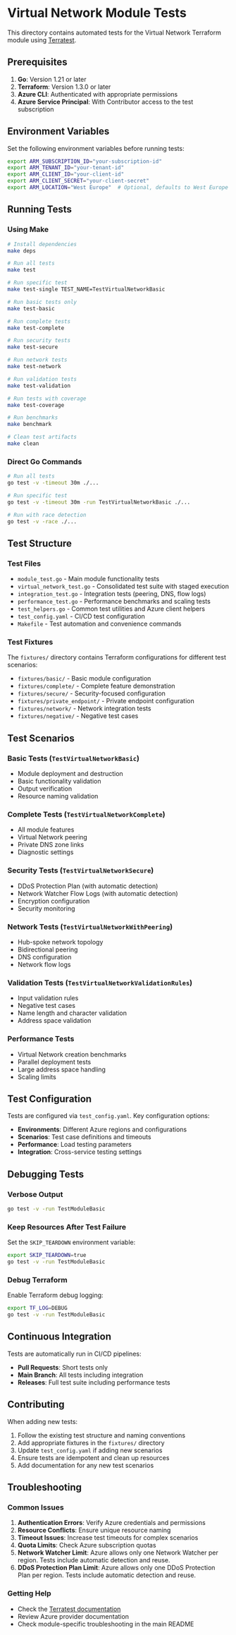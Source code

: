 # Virtual Network Module Tests

This directory contains automated tests for the Virtual Network Terraform module using [Terratest](https://terratest.gruntwork.io/).

## Prerequisites

1. **Go**: Version 1.21 or later
2. **Terraform**: Version 1.3.0 or later
3. **Azure CLI**: Authenticated with appropriate permissions
4. **Azure Service Principal**: With Contributor access to the test subscription

## Environment Variables

Set the following environment variables before running tests:

```bash
export ARM_SUBSCRIPTION_ID="your-subscription-id"
export ARM_TENANT_ID="your-tenant-id"
export ARM_CLIENT_ID="your-client-id"
export ARM_CLIENT_SECRET="your-client-secret"
export ARM_LOCATION="West Europe"  # Optional, defaults to West Europe
```

## Running Tests

### Using Make

```bash
# Install dependencies
make deps

# Run all tests
make test

# Run specific test
make test-single TEST_NAME=TestVirtualNetworkBasic

# Run basic tests only
make test-basic

# Run complete tests
make test-complete

# Run security tests
make test-secure

# Run network tests
make test-network

# Run validation tests
make test-validation

# Run tests with coverage
make test-coverage

# Run benchmarks
make benchmark

# Clean test artifacts
make clean
```

### Direct Go Commands

```bash
# Run all tests
go test -v -timeout 30m ./...

# Run specific test
go test -v -timeout 30m -run TestVirtualNetworkBasic ./...

# Run with race detection
go test -v -race ./...
```

## Test Structure

### Test Files

- `module_test.go` - Main module functionality tests
- `virtual_network_test.go` - Consolidated test suite with staged execution
- `integration_test.go` - Integration tests (peering, DNS, flow logs)
- `performance_test.go` - Performance benchmarks and scaling tests
- `test_helpers.go` - Common test utilities and Azure client helpers
- `test_config.yaml` - CI/CD test configuration
- `Makefile` - Test automation and convenience commands

### Test Fixtures

The `fixtures/` directory contains Terraform configurations for different test scenarios:

- `fixtures/basic/` - Basic module configuration
- `fixtures/complete/` - Complete feature demonstration
- `fixtures/secure/` - Security-focused configuration
- `fixtures/private_endpoint/` - Private endpoint configuration
- `fixtures/network/` - Network integration tests
- `fixtures/negative/` - Negative test cases

## Test Scenarios

### Basic Tests (`TestVirtualNetworkBasic`)

- Module deployment and destruction
- Basic functionality validation
- Output verification
- Resource naming validation

### Complete Tests (`TestVirtualNetworkComplete`)

- All module features
- Virtual Network peering
- Private DNS zone links
- Diagnostic settings

### Security Tests (`TestVirtualNetworkSecure`)

- DDoS Protection Plan (with automatic detection)
- Network Watcher Flow Logs (with automatic detection)
- Encryption configuration
- Security monitoring

### Network Tests (`TestVirtualNetworkWithPeering`)

- Hub-spoke network topology
- Bidirectional peering
- DNS configuration
- Network flow logs

### Validation Tests (`TestVirtualNetworkValidationRules`)

- Input validation rules
- Negative test cases
- Name length and character validation
- Address space validation

### Performance Tests

- Virtual Network creation benchmarks
- Parallel deployment tests
- Large address space handling
- Scaling limits

## Test Configuration

Tests are configured via `test_config.yaml`. Key configuration options:

- **Environments**: Different Azure regions and configurations
- **Scenarios**: Test case definitions and timeouts
- **Performance**: Load testing parameters
- **Integration**: Cross-service testing settings

## Debugging Tests

### Verbose Output

```bash
go test -v -run TestModuleBasic
```

### Keep Resources After Test Failure

Set the `SKIP_TEARDOWN` environment variable:

```bash
export SKIP_TEARDOWN=true
go test -v -run TestModuleBasic
```

### Debug Terraform

Enable Terraform debug logging:

```bash
export TF_LOG=DEBUG
go test -v -run TestModuleBasic
```

## Continuous Integration

Tests are automatically run in CI/CD pipelines:

- **Pull Requests**: Short tests only
- **Main Branch**: All tests including integration
- **Releases**: Full test suite including performance tests

## Contributing

When adding new tests:

1. Follow the existing test structure and naming conventions
2. Add appropriate fixtures in the `fixtures/` directory
3. Update `test_config.yaml` if adding new scenarios
4. Ensure tests are idempotent and clean up resources
5. Add documentation for any new test scenarios

## Troubleshooting

### Common Issues

1. **Authentication Errors**: Verify Azure credentials and permissions
2. **Resource Conflicts**: Ensure unique resource naming
3. **Timeout Issues**: Increase test timeouts for complex scenarios
4. **Quota Limits**: Check Azure subscription quotas
5. **Network Watcher Limit**: Azure allows only one Network Watcher per region. Tests include automatic detection and reuse.
6. **DDoS Protection Plan Limit**: Azure allows only one DDoS Protection Plan per region. Tests include automatic detection and reuse.

### Getting Help

- Check the [Terratest documentation](https://terratest.gruntwork.io/)
- Review Azure provider documentation
- Check module-specific troubleshooting in the main README